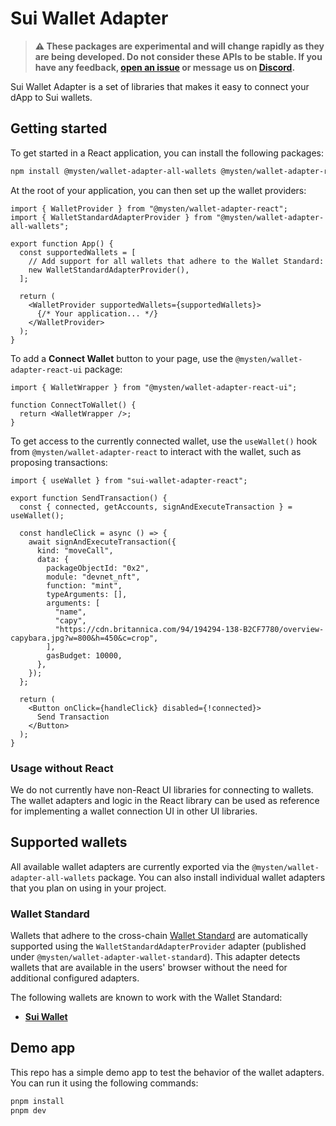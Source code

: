 # Sui Wallet Adapter

> **⚠️ These packages are experimental and will change rapidly as they are being developed. Do not consider these APIs to be stable. If you have any feedback, [open an issue](https://github.com/MystenLabs/sui/issues/new/choose) or message us on [Discord](https://discord.gg/Sui).**

Sui Wallet Adapter is a set of libraries that makes it easy to connect your dApp to Sui wallets.

## Getting started

To get started in a React application, you can install the following packages:

```bash
npm install @mysten/wallet-adapter-all-wallets @mysten/wallet-adapter-react @mysten/wallet-adapter-react-ui
```

At the root of your application, you can then set up the wallet providers:

```tsx
import { WalletProvider } from "@mysten/wallet-adapter-react";
import { WalletStandardAdapterProvider } from "@mysten/wallet-adapter-all-wallets";

export function App() {
  const supportedWallets = [
    // Add support for all wallets that adhere to the Wallet Standard:
    new WalletStandardAdapterProvider(),
  ];

  return (
    <WalletProvider supportedWallets={supportedWallets}>
      {/* Your application... */}
    </WalletProvider>
  );
}
```

To add a **Connect Wallet** button to your page, use the `@mysten/wallet-adapter-react-ui` package:

```tsx
import { WalletWrapper } from "@mysten/wallet-adapter-react-ui";

function ConnectToWallet() {
  return <WalletWrapper />;
}
```

To get access to the currently connected wallet, use the `useWallet()` hook from `@mysten/wallet-adapter-react` to interact with the wallet, such as proposing transactions:

```tsx
import { useWallet } from "sui-wallet-adapter-react";

export function SendTransaction() {
  const { connected, getAccounts, signAndExecuteTransaction } = useWallet();

  const handleClick = async () => {
    await signAndExecuteTransaction({
      kind: "moveCall",
      data: {
        packageObjectId: "0x2",
        module: "devnet_nft",
        function: "mint",
        typeArguments: [],
        arguments: [
          "name",
          "capy",
          "https://cdn.britannica.com/94/194294-138-B2CF7780/overview-capybara.jpg?w=800&h=450&c=crop",
        ],
        gasBudget: 10000,
      },
    });
  };

  return (
    <Button onClick={handleClick} disabled={!connected}>
      Send Transaction
    </Button>
  );
}
```

### Usage without React

We do not currently have non-React UI libraries for connecting to wallets. The wallet adapters and logic in the React library can be used as reference for implementing a wallet connection UI in other UI libraries.

## Supported wallets

All available wallet adapters are currently exported via the `@mysten/wallet-adapter-all-wallets` package.
You can also install individual wallet adapters that you plan on using in your project.

### Wallet Standard

Wallets that adhere to the cross-chain [Wallet Standard](https://github.com/wallet-standard/wallet-standard/) are automatically supported using the `WalletStandardAdapterProvider` adapter (published under `@mysten/wallet-adapter-wallet-standard`). This adapter detects wallets that are available in the users' browser without the need for additional configured adapters.

The following wallets are known to work with the Wallet Standard:

- **[Sui Wallet](https://docs.sui.io/devnet/explore/wallet-browser)**

## Demo app

This repo has a simple demo app to test the behavior of the wallet adapters. You can run it using the following commands:

```bash
pnpm install
pnpm dev
```
